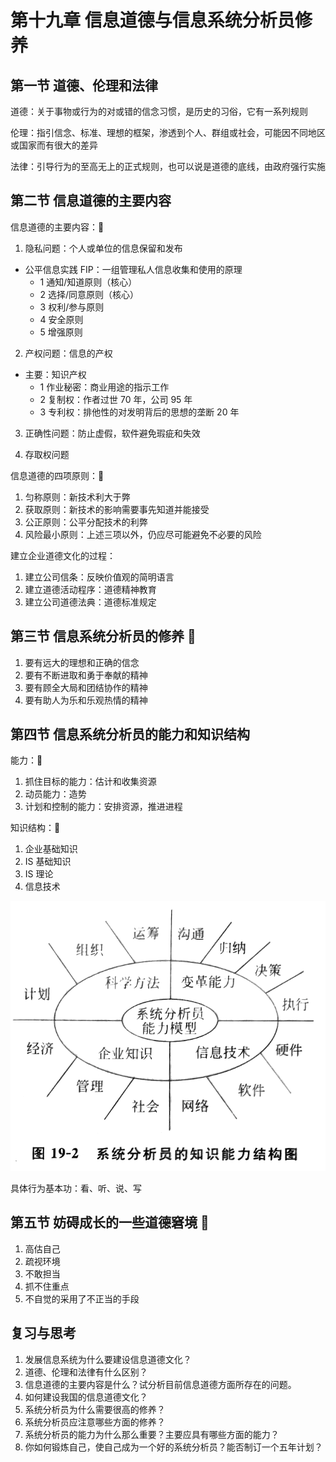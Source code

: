 # 第十九章 信息道德与信息系统分析员修养

## 第一节 道德、伦理和法律

道德：关于事物或行为的对或错的信念习惯，是历史的习俗，它有一系列规则

伦理：指引信念、标准、理想的框架，渗透到个人、群组或社会，可能因不同地区或国家而有很大的差异

法律：引导行为的至高无上的正式规则，也可以说是道德的底线，由政府强行实施

## 第二节 信息道德的主要内容

信息道德的主要内容：🎯

1. 隐私问题：个人或单位的信息保留和发布
  - 公平信息实践 FIP：一组管理私人信息收集和使用的原理
    - 1 通知/知道原则（核心）
    - 2 选择/同意原则（核心）
    - 3 权利/参与原则
    - 4 安全原则
    - 5 增强原则

2. 产权问题：信息的产权
  - 主要：知识产权
    - 1 作业秘密：商业用途的指示工作
    - 2 复制权：作者过世 70 年，公司 95 年
    - 3 专利权：排他性的对发明背后的思想的垄断 20 年

3. 正确性问题：防止虚假，软件避免瑕疵和失效

4. 存取权问题

信息道德的四项原则：🎯

1. 匀称原则：新技术利大于弊
2. 获取原则：新技术的影响需要事先知道并能接受
3. 公正原则：公平分配技术的利弊
4. 风险最小原则：上述三项以外，仍应尽可能避免不必要的风险

建立企业道德文化的过程：

1. 建立公司信条：反映价值观的简明语言
2. 建立道德活动程序：道德精神教育
3. 建立公司道德法典：道德标准规定

## 第三节 信息系统分析员的修养 🎯

1. 要有远大的理想和正确的信念
2. 要有不断进取和勇于奉献的精神
3. 要有顾全大局和团结协作的精神
4. 要有助人为乐和乐观热情的精神

## 第四节 信息系统分析员的能力和知识结构

能力：🎯

1. 抓住目标的能力：估计和收集资源
2. 动员能力：造势
3. 计划和控制的能力：安排资源，推进进程

知识结构：🎯

1. 企业基础知识
2. IS 基础知识
3. IS 理论
4. 信息技术

<img src="../img/X2120102.02134.05.01.png" />

具体行为基本功：看、听、说、写

## 第五节 妨碍成长的一些道德窘境 🎯

1. 高估自己
2. 疏视环境
3. 不敢担当
4. 抓不住重点
5. 不自觉的采用了不正当的手段

## 复习与思考

1. 发展信息系统为什么要建设信息道德文化？
2. 道德、伦理和法律有什么区别？
3. 信息道德的主要内容是什么？试分析目前信息道德方面所存在的问题。
4. 如何建设我国的信息道德文化？
5. 系统分析员为什么需要很高的修养？
6. 系统分析员应注意哪些方面的修养？
7. 系统分析员的能力为什么那么重要？主要应具有哪些方面的能力？
8. 你如何锻炼自己，使自己成为一个好的系统分析员？能否制订一个五年计划？
